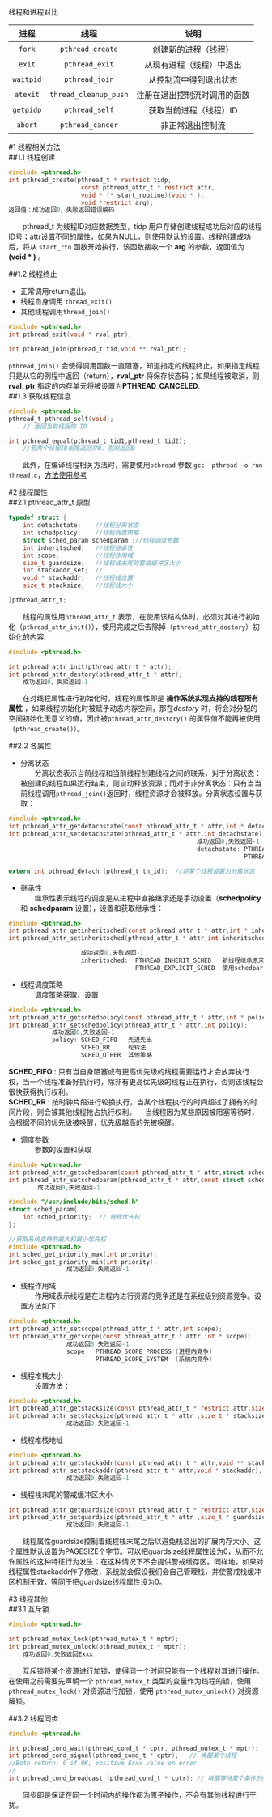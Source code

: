 线程和进程对比<br>

|进程|线程|说明|
| :--: | :--: | :--: |
|`fork`|`pthread_create`|创建新的进程（线程）|
|`exit`|`pthread_exit`|从现有进程（线程）中退出|
|`waitpid`|`pthread_join`|从控制流中得到退出状态|
|`atexit`|`thread_cleanup_push`|注册在退出控制流时调用的函数|
|`getpidp`|`pthread_self`|获取当前进程（线程）ID|
|`abort`|`pthread_cancer`|非正常退出控制流|

#1 线程相关方法  
##1.1 线程创建  
```C
#include <pthread.h>
int pthread_create(pthread_t * restrict tidp,
                    const pthread_attr_t * restrict attr,
                    void * (* start_routine)(void * ),
                    void *restrict arg);
返回值：成功返回0，失败返回错误编码
```
&emsp;&emsp;pthread_t 为线程ID对应数据类型，tidp 用户存储创建线程成功后对应的线程ID号；attr设置不同的属性，如果为NULL，则使用默认的设置。线程创建成功后，将从 `start_rtn` 函数开始执行，该函数接收一个 **arg** 的参数，返回值为 **(void * )** 。  

##1.2 线程终止   
- 正常调用return退出。
- 线程自身调用 `thread_exit()`
- 其他线程调用`thread_join()`  

```C
#include <pthread.h>
int pthread_exit(void * rval_ptr);

int pthread_join(pthread_t tid,void ** rval_ptr);
```  
`pthread_join()` 会使得调用函数一直阻塞，知道指定的线程终止，如果指定线程只是从它的例程中返回（return），**rval_ptr** 将保存状态码；如果线程被取消，则**rval_ptr** 指定的内存单元将被设置为**PTHREAD_CANCELED**.  
##1.3 获取线程信息  

```C
#include <pthread.h>
pthread_t pthread_self(void);
    // 返回当前线程的 ID

int pthread_equal(pthread_t tid1,pthread_t tid2);
    //若两个线程ID相等返回非0，否则返回0
```
 &emsp;&emsp;此外，在编译线程相关方法时，需要使用`pthread` 参数 `gcc -pthread -o run thread.c`，[方法使用参考](./thread.c)

#2 线程属性  
##2.1 pthread_attr_t 原型

```C
typedef struct {
    int detachstate;    //线程分离状态
    int schedpolicy;    //线程调度策略
    struct sched_param schedparam ;//线程调度参数
    int inheritsched;   //线程继承性
    int scope;          //线程作用域
    size_t guardsize;   //线程栈末尾的警戒缓冲区大小
    int stackaddr_set;  //
    void * stackaddr;   //线程栈位置
    size_t stacksize;   //线程栈大小

}pthread_attr_t;
```   

&emsp;&emsp;线程的属性用`pthread_attr_t` 表示，在使用该结构体时，必须对其进行初始化（`pthread_attr_init()`），使用完成之后去除掉（`pthread_attr_destory`）初始化的内容.   
```C
#include <pthread.h>

int pthread_attr_init(pthread_attr_t * attr);
int pthread_attr_destory(pthread_attr_t * attr);
    成功返回0，失败返回-1
```   
&emsp;&emsp;在对线程属性进行初始化时，线程的属性即是 **操作系统实现支持的线程所有属性** ，如果线程初始化时被赋予动态内存空间，那在*destory* 时，将会对分配的空间初始化无意义的值，因此被`pthread_attr_destory()` 的属性值不能再被使用（`pthread_create()`）。

##2.2 各属性  
- 分离状态    
&emsp;&emsp;分离状态表示当前线程和当前线程创建线程之间的联系，对于分离状态：被创建的线程如果运行结束，则自动释放资源；而对于非分离状态：只有当当前线程调用`pthread_join()`返回时，线程资源才会被释放。分离状态设置与获取：   
```C
#include <pthread.h>
int pthread_attr_getdetachstate(const pthread_attr_t * attr,int * detachstate);
int pthread_attr_setdetachstate(pthread_attr_t * attr,int detachstate);
                                                    成功返回0,失败返回-1
                                                    detachstate: PTHREAD_CREATE_DETACHED  分离状态
                                                                 PTHREAD_CREATE_JOINABLE  非分离状态

extern int pthread_detach (pthread_t th_id);  //将某个线程设置为分离状态
```   

- 继承性  
&emsp;&emsp;继承性表示线程的调度是从进程中直接继承还是手动设置（**schedpolicy** 和 **schedparam** 设置），设置和获取继承性：  
```C
#include <pthread.h>
int pthread_attr_getinheritsched(const pthread_attr_t * attr,int * inheritsched);
int pthread_attr_setinheritsched(pthread_attr_t * attr,int inheritsched);

                    成功返回0,失败返回-1
                    inheritsched:  PTHREAD_INHERIT_SCHED   新线程继承原来线程的调度策略
                                   PTHREAD_EXPLICIT_SCHED  使用schedparam 和 schedpolicy 设置的调度策略
```   

- 线程调度策略   
&emsp;&emsp;调度策略获取、设置   
```C
#include <pthread.h>
int pthread_attr_getschedpolicy(const pthread_attr_t * attr,int * policy);
int pthread_attr_setschedpolicy(pthread_attr_t * attr,int policy);
            成功返回0,失败返回-1
            policy: SCHED_FIFO   先进先出
                    SCHED_RR     轮转法
                    SCHED_OTHER  其他策略
```  
**SCHED_FIFO** : 只有当自身阻塞或有更高优先级的线程需要运行才会放弃执行权，当一个线程准备好执行时，除非有更高优先级的线程正在执行，否则该线程会很快获得执行权利。<br>
**SCHED_RR**   : 按时钟片段进行轮换执行，当某个线程执行的时间超过了拥有的时间片段，则会被其他线程抢占执行权利。
&emsp;当线程因为某些原因被阻塞等待时，会根据不同的优先级被唤醒，优先级越高的先被唤醒。  
- 调度参数   
&emsp;&emsp;参数的设置和获取  

```C
#include <pthread.h>
int pthread_attr_getschedparam(const pthread_attr_t * attr,struct sched_param * param);
int pthread_attr_setschedparam(pthread_attr_t * attr,const struct sched_param * param);
        成功返回0,失败返回-1

#include "/usr/include/bits/sched.h"
struct sched_param{
    int sched_priority;  // 线程优先权
};

//获取系统支持的最大和最小优先权
#include <pthread.h>
int sched_get_priority_max(int priority);
int sched_get_priority_min(int priority);
                成功返回0,失败返回-1
```  

- 线程作用域   
&emsp;&emsp;作用域表示线程是在进程内进行资源的竞争还是在系统级别资源竞争。设置方法如下：  
```C
#include <pthread.h>
int pthread_attr_setscope(pthread_attr_t * attr,int scope);
int pthread_attr_getscope(const pthread_attr_t * attr,int * scope);
                成功返回0,失败返回-1
                scope   PTHREAD_SCOPE_PROCESS (进程内竞争)
                        PTHREAD_SCOPE_SYSTEM  (系统内竞争)
```

- 线程堆栈大小  
&emsp;&emsp;设置方法：  
```C
#include <pthread.h>
int pthread_attr_getstacksize(const pthread_attr_t * restrict attr,size_t * restrict stacksize);
int pthread_attr_setstacksize(pthread_attr_t * attr ,size_t * stacksize);
                成功返回0,失败返回-1

```   

- 线程堆栈地址   
```C
#include <pthread.h>
int pthread_attr_getstackaddr(const pthread_attr_t * attr,void ** stackaddf);
int pthread_attr_setstackaddr(pthread_attr_t * attr,void * stackaddr);
                成功返回0,失败返回-1
```

- 线程栈末尾的警戒缓冲区大小   
```C
int pthread_attr_getguardsize(const pthread_attr_t * restrict attr,size_t * restrict guardsize);
int pthread_attr_setguardsize(pthread_attr_t * attr ,size_t * guardsize);
                成功返回0,失败返回-1
```  
&emsp;&emsp;线程属性guardsize控制着线程栈末尾之后以避免栈溢出的扩展内存大小。这个属性默认设置为PAGESIZE个字节。可以把guardsize线程属性设为0，从而不允许属性的这种特征行为发生：在这种情况下不会提供警戒缓存区。同样地，如果对线程属性stackaddr作了修改，系统就会假设我们会自己管理栈，并使警戒栈缓冲区机制无效，等同于把guardsize线程属性设为0。

#3 线程其他  
##3.1 互斥锁   
```C
#include <pthread.h>

int pthread_mutex_lock(pthread_mutex_t * mptr);
int pthread_mutex_unlock(pthread_mutex_t * mptr);
    成功返回0,失败返回Exxx
```
&emsp;&emsp;互斥锁将某个资源进行加锁，使得同一个时间只能有一个线程对其进行操作。在使用之前需要先声明一个 `pthread_mutex_t` 类型的变量作为线程的锁，使用 `pthread_mutex_lock()` 对资源进行加锁，使用 `pthread_mutex_unlock()` 对资源解锁。  

##3.2 线程同步  

```C
#include <pthread.h>

int pthread_cond_wait(pthread_cond_t * cptr, pthread_mutex_t * mptr);   //等待资源为真
int pthread_cond_signal(pthread_cond_t * cptr);   // 唤醒某个线程
//Both return: 0 if OK, positive Exxx value on error
//
int pthread_cond_broadcast (pthread_cond_t * cptr); // 唤醒等待某个条件的所有线程

```   
&emsp;&emsp;同步即是保证在同一个时间内的操作都为原子操作，不会有其他线程进行干扰。
